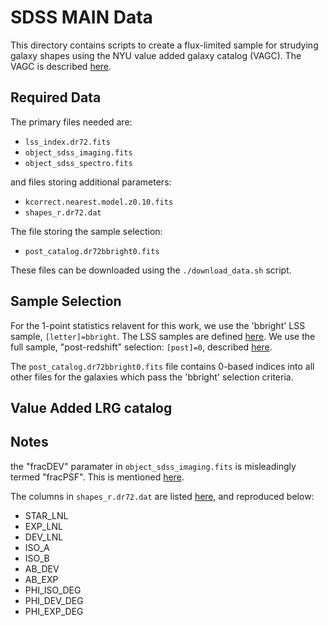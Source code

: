 # SDSS MAIN Data

This directory contains scripts to create a flux-limited sample for strudying galaxy shapes using the NYU value added galaxy catalog (VAGC).  The VAGC is described [here](http://sdss.physics.nyu.edu/vagc/).


## Required Data

The primary files needed are:

*   `lss_index.dr72.fits`
*   `object_sdss_imaging.fits`
*   `object_sdss_spectro.fits`

and files storing additional parameters:

*    `kcorrect.nearest.model.z0.10.fits`
*    `shapes_r.dr72.dat`

The file storing the sample selection:

*   `post_catalog.dr72bbright0.fits`

These files can be downloaded using the `./download_data.sh` script.

## Sample Selection

For the 1-point statistics relavent for this work, we use the 'bbright' LSS sample, `[letter]=bbright`.  The LSS samples are defined [here](http://sdss.physics.nyu.edu/vagc/lss.html).  We use the full sample, "post-redshift" selection: `[post]=0`, described [here](http://sdss.physics.nyu.edu/vagc/data/sdss/lss_post.par).

The `post_catalog.dr72bbright0.fits` file contains 0-based indices into all other files for the galaxies which pass the 'bbright' selection criteria.  


## Value Added LRG catalog


## Notes

the "fracDEV" paramater in `object_sdss_imaging.fits` is misleadingly termed "fracPSF".  This is mentioned [here](http://classic.sdss.org/dr7/algorithms/photometry.html).

The columns in `shapes_r.dr72.dat` are listed [here](http://sdss.physics.nyu.edu/vagc/flatfiles/shapes_r.dat.html), and reproduced below:

* STAR_LNL
* EXP_LNL
* DEV_LNL
* ISO_A
* ISO_B
* AB_DEV
* AB_EXP
* PHI_ISO_DEG
* PHI_DEV_DEG
* PHI_EXP_DEG


  